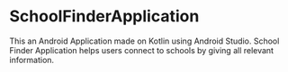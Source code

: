 # SchoolFinderApplication
This an Android Application made on Kotlin using Android Studio. School Finder Application helps users connect to schools by giving all relevant information.

